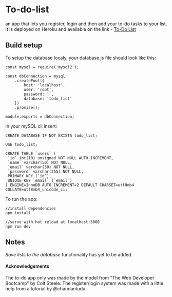 # To-do-list

an app that lets you register, login and then add your to-do tasks to your list. 
It is deployed on Heroku and available on the link - [To-Do List](https://to-do-list--heroku.herokuapp.com/)

## Build setup

To setup the database localy, your database.js file should look like this:
```
const mysql = require('mysql2');

const dbConnection = mysql
	.createPool({
		host: 'localhost',
		user: 'root',
		password: '',
		database: 'todo_list'
	})
	.promise();

module.exports = dbConnection;
```

In your mySQL cli insert:
```
CREATE DATABASE IF NOT EXISTS todo_list;

USE todo_list;

CREATE TABLE `users` (
 `id` int(10) unsigned NOT NULL AUTO_INCREMENT,
 `name` varchar(50) NOT NULL,
 `email` varchar(50) NOT NULL,
 `password` varchar(255) NOT NULL,
 PRIMARY KEY (`id`),
 UNIQUE KEY `email` (`email`)
) ENGINE=InnoDB AUTO_INCREMENT=2 DEFAULT CHARSET=utf8mb4 COLLATE=utf8mb4_unicode_ci;
```
To run the app:
```
//install dependencies
npm install 

//serve with hot reload at localhost:3000
npm run dev
```

## Notes
*Save lists to the database* functionality has yet to be added.

#### Acknowledgements
The to-do app only was made by the model from "The Web Developer Bootcamp" by Colt Steele.
The register/login system was made with a little help from a tutorial by @chandantudu 
